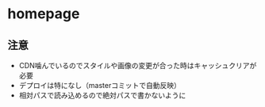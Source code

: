 # homepage

## 注意
* CDN噛んでいるのでスタイルや画像の変更が合った時はキャッシュクリアが必要
* デプロイは特になし（masterコミットで自動反映）
* 相対パスで読み込めるので絶対パスで書かないように
